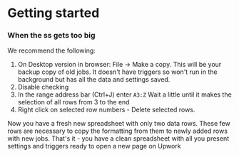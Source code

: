 # Getting started

### When the ss gets too big
We recommend the following:
1. On Desktop version in browser: File -> Make a copy.
This will be your backup copy of old jobs. It doesn't have triggers so won't run in the background but has all the data and settings saved.
2. Disable checking
3. In the range address bar (Ctrl+J) enter `A3:Z`
Wait a little until it makes the selection of all rows from 3 to the end
4. Right click on selected row  numbers - Delete selected rows.

Now you have a fresh new spreadsheet with only two data rows. These few rows are necessary to copy the formatting from them to newly added rows with new jobs.
That's it - you have a clean spreadsheet with all you present settings and triggers ready to open a new page on Upwork
